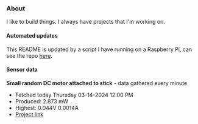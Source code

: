 ### About
I like to build things. I always have projects that I'm working on.

#### Automated updates
This README is updated by a script I have running on a Raspberry Pi, can see the repo [here](https://github.com/jdc-cunningham/raspi-git-repo-updater).

#### Sensor data


**Small random DC motor attached to stick** - data gathered every minute
- Fetched today Thursday 03-14-2024 12:00 PM
- Produced: 2.873 mW
- Highest: 0.044V 0.0014A
- [Project link](https://github.com/jdc-cunningham/turbine-raspi)